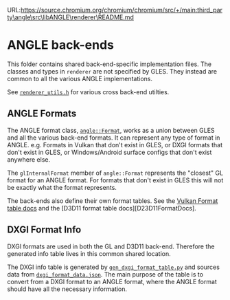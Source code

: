 URL:https://source.chromium.org/chromium/chromium/src/+/main:third_party\angle\src\libANGLE\renderer\README.md
# ANGLE back-ends

This folder contains shared back-end-specific implementation files. The classes
and types in `renderer` are not specified by GLES. They instead are common to
all the various ANGLE implementations.

See [`renderer_utils.h`](renderer_utils.h) for various cross back-end utilties.

## ANGLE Formats

The ANGLE format class, [`angle::Format`][ANGLEFormatDef], works as a union
between GLES and all the various back-end formats. It can represent any type
of format in ANGLE. e.g. Formats in Vulkan that don't exist in GLES, or DXGI
formats that don't exist in GLES, or Windows/Android surface configs that
don't exist anywhere else.

The `glInternalFormat` member of `angle::Format` represents the "closest" GL
format for an ANGLE format. For formats that don't exist in GLES this will
not be exactly what the format represents.

The back-ends also define their own format tables. See the
[Vulkan Format table docs][VulkanFormatDocs] and the
[D3D11 format table docs][D23D11FormatDocs].

## DXGI Format Info

DXGI formats are used in both the GL and D3D11 back-end. Therefore the
generated info table lives in this common shared location.

The DXGI info table is generated by [`gen_dxgi_format_table.py`](gen_dxgi_format_table.py)
and sources data from [`dxgi_format_data.json`](dxgi_format_data.json). The
main purpose of the table is to convert from a DXGI format to an ANGLE
format, where the ANGLE format should have all the necessary information.

[ANGLEFormatDef]: https://chromium.googlesource.com/angle/angle/+/f85ec039a7dcfde3b4a8d9ddfa8baa84ae5ce927/src/libANGLE/renderer/Format.h#24
[VulkanFormatDocs]: vulkan/doc/FormatTablesAndEmulation.md
[D3D11FormatDocs]: d3d/d3d11/FormatTables.md
